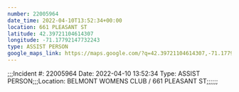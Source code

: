 ```yaml
---
number: 22005964
date_time: 2022-04-10T13:52:34+00:00
location: 661 PLEASANT ST
latitude: 42.39721104614307
longitude: -71.17792147732243
type: ASSIST PERSON
google_maps_link: https://maps.google.com/?q=42.39721104614307,-71.17792147732243
---
```


;;;Incident #: 22005964  Date: 2022-04-10 13:52:34   Type: ASSIST PERSON;;;Location: BELMONT WOMENS CLUB / 661 PLEASANT ST;;;;;;
